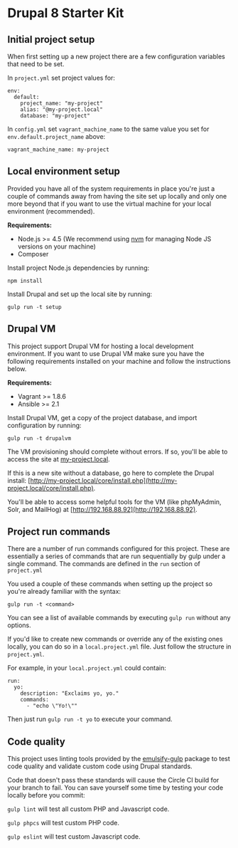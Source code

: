 # Drupal 8 Starter Kit

## Initial project setup

When first setting up a new project there are a few configuration variables that need to be set.

In `project.yml` set project values for:
```
env:
  default:
    project_name: "my-project"
    alias: "@my-project.local"
    database: "my-project"
```

In `config.yml` set `vagrant_machine_name` to the same value you set for `env.default.project_name` above:

```
vagrant_machine_name: my-project
```

## Local environment setup

Provided you have all of the system requirements in place you're just a couple of commands away from having the site set up locally and only one more beyond that if you want to use the virtual machine for your local environment (recommended).

**Requirements:**

- Node.js >= 4.5 (We recommend using [nvm](https://github.com/creationix/nvm) for managing Node JS versions on your machine)
- Composer

Install project Node.js dependencies by running:
```
npm install
```

Install Drupal and set up the local site by running:
```
gulp run -t setup
```

## Drupal VM

This project support Drupal VM for hosting a local development environment. If you want to use Drupal VM make sure you have the following requirements installed on your machine and follow the instructions below.

**Requirements:**

- Vagrant >= 1.8.6
- Ansible >= 2.1

Install Drupal VM, get a copy of the project database, and import configuration by running:
```
gulp run -t drupalvm
```

The VM provisioning should complete without errors. If so, you'll be able to access the site at [my-project.local](http://my-project.local).

If this is a new site without a database, go here to complete the Drupal install: [http://my-project.local/core/install.php](http://my-project.local/core/install.php).

You'll be able to access some helpful tools for the VM (like phpMyAdmin, Solr, and MailHog) at [http://192.168.88.92](http://192.168.88.92).

## Project run commands

There are a number of run commands configured for this project. These are essentially a series of commands that are run sequentially by gulp under a single command. The commands are defined in the `run` section of `project.yml`

You used a couple of these commands when setting up the project so you're already familiar with the syntax:
```
gulp run -t <command>
```

You can see a list of available commands by executing `gulp run` without any options.

If you'd like to create new commands or override any of the existing ones locally, you can do so in a `local.project.yml` file. Just follow the structure in `project.yml`.

For example, in your `local.project.yml` could contain:

```
run:
  yo:
    description: "Exclaims yo, yo."
    commands:
      - "echo \"Yo!\""
```

Then just run `gulp run -t yo` to execute your command.

## Code quality

This project uses linting tools provided by the [emulsify-gulp](https://github.com/fourkitchens/emulsify-gulp) package to test code quality and validate custom code using Drupal standards.

Code that doesn't pass these standards will cause the Circle CI build for your branch to fail. You can save yourself some time by testing your code locally before you commit:

`gulp lint` will test all custom PHP and Javascript code.

`gulp phpcs` will test custom PHP code.

`gulp eslint` will test custom Javascript code.
